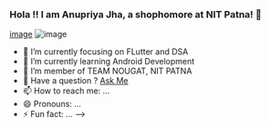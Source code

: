 ### Hola !! I am Anupriya Jha, a shophomore at NIT Patna! 👋
[image](https://user-images.githubusercontent.com/91813724/152671783-ef59c27f-afce-4766-a79e-d8af3d1198be.png)
![image](https://user-images.githubusercontent.com/91813724/152671801-9e751b0e-0487-48aa-a793-53e06e1b22cc.png)





- 🔭 I’m currently focusing on FLutter and DSA
- 🌱 I’m currently learning Android Development
- 🤔 I’m member of TEAM NOUGAT, NIT PATNA
- 💬 Have a question ?  <a href="anujhapriya2002@gmail.com">Ask Me </a>
- 📫 How to reach me: ...
- 😄 Pronouns: ...
- ⚡ Fun fact: ...
-->
